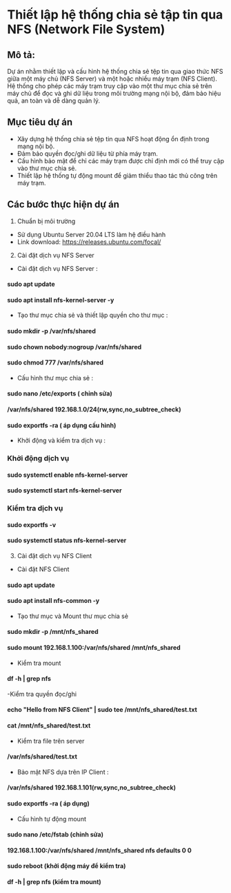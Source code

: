 # Thiết lập hệ thống chia sẻ tập tin qua NFS (Network File System)
## Mô tả:
Dự án nhằm thiết lập và cấu hình hệ thống chia sẻ tệp tin qua giao thức NFS giữa một máy chủ (NFS Server) và một hoặc nhiều máy trạm (NFS Client). Hệ thống cho phép các máy trạm truy cập vào một thư mục chia sẻ trên máy chủ để đọc và ghi dữ liệu trong môi trường mạng nội bộ, đảm bảo hiệu quả, an toàn và dễ dàng quản lý.
## Mục tiêu dự án
- Xây dựng hệ thống chia sẻ tệp tin qua NFS hoạt động ổn định trong mạng nội bộ.
- Đảm bảo quyền đọc/ghi dữ liệu từ phía máy trạm.
- Cấu hình bảo mật để chỉ các máy trạm được chỉ định mới có thể truy cập vào thư mục chia sẻ.
- Thiết lập hệ thống tự động mount để giảm thiểu thao tác thủ công trên máy trạm.
## Các bước thực hiện dự án
1. Chuẩn bị môi trường
- Sử dụng Ubuntu Server 20.04 LTS làm hệ điều hành
- Link download: https://releases.ubuntu.com/focal/
2. Cài đặt dịch vụ NFS Server
- Cài đặt dịch vụ NFS Server :
#### sudo apt update                 
#### sudo apt install nfs-kernel-server -y
- Tạo thư mục chia sẻ và thiết lập quyền cho thư mục :
#### sudo mkdir -p /var/nfs/shared
#### sudo chown nobody:nogroup /var/nfs/shared
#### sudo chmod 777 /var/nfs/shared 
- Cấu hình thư mục chia sẻ :
#### sudo nano /etc/exports ( chỉnh sửa)
#### /var/nfs/shared 192.168.1.0/24(rw,sync,no_subtree_check) 
#### sudo exportfs -ra ( áp dụng cấu hình)
- Khởi động và kiểm tra dịch vụ :
### Khởi động dịch vụ
#### sudo systemctl enable nfs-kernel-server
#### sudo systemctl start nfs-kernel-server
### Kiểm tra dịch vụ
#### sudo exportfs -v     
#### sudo systemctl status nfs-kernel-server
3. Cài đặt dịch vụ NFS Client
- Cài đặt NFS Client
#### sudo apt update    
#### sudo apt install nfs-common -y
- Tạo thư mục và Mount thư mục chia sẻ
#### sudo mkdir -p /mnt/nfs_shared
#### sudo mount 192.168.1.100:/var/nfs/shared /mnt/nfs_shared
- Kiểm tra mount
#### df -h | grep nfs
-Kiểm tra quyền đọc/ghi
#### echo "Hello from NFS Client" | sudo tee /mnt/nfs_shared/test.txt
#### cat /mnt/nfs_shared/test.txt
- Kiểm tra file trên server
#### /var/nfs/shared/test.txt
- Bảo mật NFS dựa trên IP Client :
#### /var/nfs/shared 192.168.1.101(rw,sync,no_subtree_check)
#### sudo exportfs -ra ( áp dụng)
- Cấu hình tự động mount
#### sudo nano /etc/fstab (chỉnh sửa)
#### 192.168.1.100:/var/nfs/shared /mnt/nfs_shared nfs defaults 0 0
#### sudo reboot (khởi động máy để kiểm tra)
#### df -h | grep nfs (kiểm tra mount)
